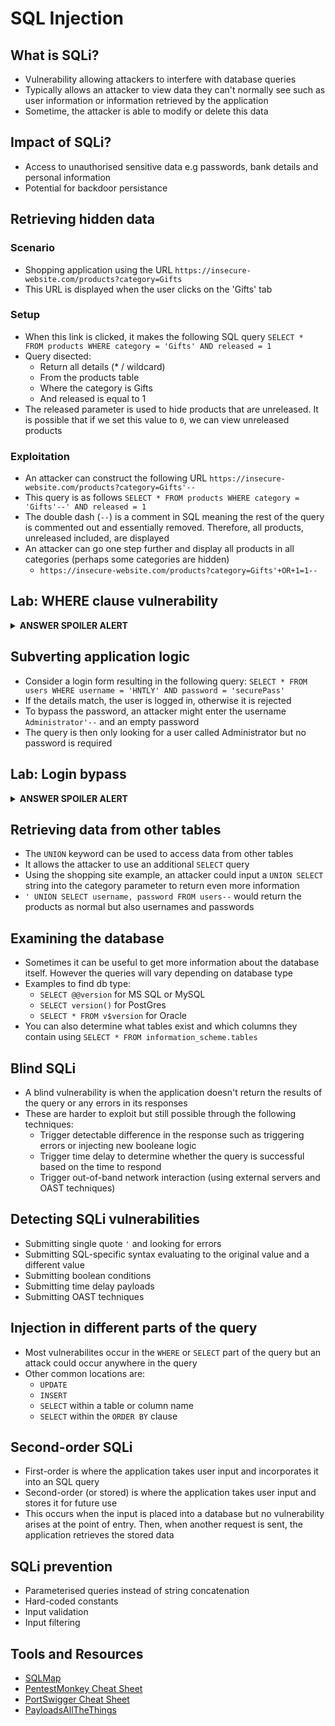 # SQL Injection
## What is SQLi?
  - Vulnerability allowing attackers to interfere with database queries
  - Typically allows an attacker to view data they can't normally see such as user information or information retrieved by the application
  - Sometime, the attacker is able to modify or delete this data
    
## Impact of SQLi?
  - Access to unauthorised sensitive data e.g passwords, bank details and personal information
  - Potential for backdoor persistance 
    
## Retrieving hidden data
### Scenario    
  - Shopping application using the URL `https://insecure-website.com/products?category=Gifts`
  - This URL is displayed when the user clicks on the 'Gifts' tab
### Setup
  - When this link is clicked, it makes the following SQL query `SELECT * FROM products WHERE category = 'Gifts' AND released = 1`
  - Query disected:
    - Return all details (* / wildcard)
    - From the products table
    - Where the category is Gifts
    - And released is equal to 1
  - The released parameter is used to hide products that are unreleased. It is possible that if we set this value to `0`, we can view unreleased products
### Exploitation
  - An attacker can construct the following URL `https://insecure-website.com/products?category=Gifts'--`
  - This query is as follows `SELECT * FROM products WHERE category = 'Gifts'--' AND released = 1`
  - The double dash (`--`) is a comment in SQL meaning the rest of the query is commented out and essentially removed. Therefore, all products, unreleased included, are displayed
  - An attacker can go one step further and display all products in all categories (perhaps some categories are hidden)
    - `https://insecure-website.com/products?category=Gifts'+OR+1=1--`

## Lab: WHERE clause vulnerability
<details> 
  <summary> <b> ANSWER SPOILER ALERT </b> </summary>
   {URL}/filter?category=Gifts' OR 1=1--
</details>

## Subverting application logic
  - Consider a login form resulting in the following query: `SELECT * FROM users WHERE username = 'HNTLY' AND password = 'securePass'`
  - If the details match, the user is logged in, otherwise it is rejected
  - To bypass the password, an attacker might enter the username `Administrator'--` and an empty password
  - The query is then only looking for a user called Administrator but no password is required
  
## Lab: Login bypass
<details> 
  <summary> <b> ANSWER SPOILER ALERT </b> </summary>
   Username = Administrator'--
   
   Password = password
</details>

## Retrieving data from other tables
  - The `UNION` keyword can be used to access data from other tables
  - It allows the attacker to use an additional `SELECT` query
  - Using the shopping site example, an attacker could input a `UNION SELECT` string into the category parameter to return even more information
  - `' UNION SELECT username, password FROM users--` would return the products as normal but also usernames and passwords

## Examining the database
  - Sometimes it can be useful to get more information about the database itself. However the queries will vary depending on database type
  - Examples to find db type:
    - `SELECT @@version` for MS SQL or MySQL
    - `SELECT version()` for PostGres
    - `SELECT * FROM v$version` for Oracle
  - You can also determine what tables exist and which columns they contain using `SELECT * FROM information_scheme.tables`
  
## Blind SQLi
  - A blind vulnerability is when the application doesn't return the results of the query or any errors in its responses
  - These are harder to exploit but still possible through the following techniques:
    - Trigger detectable difference in the response such as triggering errors or injecting new booleane logic
    - Trigger time delay to determine whether the query is successful based on the time to respond
    - Trigger out-of-band network interaction (using external servers and OAST techniques)
    
 ## Detecting SQLi vulnerabilities
  - Submitting single quote `'` and looking for errors
  - Submitting SQL-specific syntax evaluating to the original value and a different value
  - Submitting boolean conditions
  - Submitting time delay payloads
  - Submitting OAST techniques
  
## Injection in different parts of the query
  - Most vulnerabilites occur in the `WHERE` or `SELECT` part of the query but an attack could occur anywhere in the query
  - Other common locations are:
    - `UPDATE`
    - `INSERT`
    - `SELECT` within a table or column name
    - `SELECT` within the `ORDER BY` clause
    
## Second-order SQLi
  - First-order is where the application takes user input and incorporates it into an SQL query
  - Second-order (or stored) is where the application takes user input and stores it for future use
  - This occurs when the input is placed into a database but no vulnerability arises at the point of entry. Then, when another request is sent, the application retrieves the stored data
  
## SQLi prevention
  - Parameterised queries instead of string concatenation
  - Hard-coded constants 
  - Input validation
  - Input filtering
  
## Tools and Resources
  - [SQLMap](http://sqlmap.org/)
  - [PentestMonkey Cheat Sheet](http://pentestmonkey.net/category/cheat-sheet/sql-injection)
  - [PortSwigger Cheat Sheet](https://portswigger.net/web-security/sql-injection/cheat-sheet)
  - [PayloadsAllTheThings](https://github.com/swisskyrepo/PayloadsAllTheThings/tree/master/SQL%20Injection)
